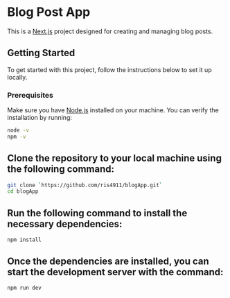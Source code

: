 # Blog Post App

This is a [Next.js](https://nextjs.org) project designed for creating and managing blog posts.

## Getting Started

To get started with this project, follow the instructions below to set it up locally.

### Prerequisites

Make sure you have [Node.js](https://nodejs.org) installed on your machine. You can verify the installation by running:

```bash
node -v
npm -v

```

## Clone the repository to your local machine using the following command:

```bash
git clone `https://github.com/ris4911/blogApp.git`
cd blogApp
```

## Run the following command to install the necessary dependencies:

```
npm install
```

## Once the dependencies are installed, you can start the development server with the command:

```
npm run dev
```
